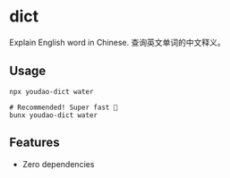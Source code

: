 # dict

Explain English word in Chinese. 查询英文单词的中文释义。

## Usage

```shell
npx youdao-dict water

# Recommended! Super fast 🚀
bunx youdao-dict water
```

## Features

- Zero dependencies
